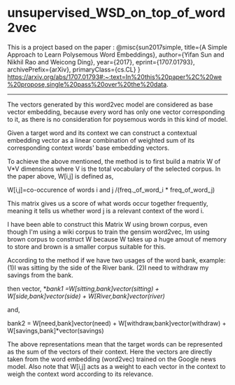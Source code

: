 # unsupervised_WSD_on_top_of_word2vec
This is a project based on the paper : 
@misc{sun2017simple,
      title={A Simple Approach to Learn Polysemous Word Embeddings}, 
      author={Yifan Sun and Nikhil Rao and Weicong Ding},
      year={2017},
      eprint={1707.01793},
      archivePrefix={arXiv},
      primaryClass={cs.CL}
}  
https://arxiv.org/abs/1707.01793#:~:text=In%20this%20paper%2C%20we%20propose,single%20pass%20over%20the%20data.
***********************************************************************************************************************************
The vectors generated by this word2vec model are considered as base vector embedding, because every word has only one vector corresponding to it, as there is no consideration for poysemous words in this kind of model.

Given a target word and its context we can construct a contextual embedding vector as a linear combination of weighted sum of its corresponding context words' base embedding vectors.

To achieve the above mentioned, the method is to first build a matrix W of V*V dimensions where V is the total vocabulary of the selected corpus. In the paper above, W[i,j] is defined as,

W[i,j]=co-occurence of words i and j /(freq._of_word_i * freq_of_word_j)

This matrix gives us a score of what words occur together frequently, meaning it tells us whether word j is a relevant context of the word i.

I have been able to construct this Matrix W using brown corpus, even though I'm using a wiki corpus to train the gensim word2vec, Im using brown corpus to construct W because W takes up a huge amout of memory to store and brown is a smaller corpus suitable for this.

According to the method if we have two usages of the word bank, example: (1)I was sitting by the side of the River bank. (2)I need to withdraw my savings from the bank.

then vector, **bank1 =W[sitting,bank]vector(sitting) + W[side,bank]vector(side) + W[River,bank]*vector(river)**


and,

bank2 = W[need,bank]vector(need) + W[withdraw,bank]vector(withdraw) + W[savings,bank]*vector(savings)

The above representations mean that the target words can be represented as the sum of the vectors of their context. Here the vectors are directly taken from the word embedding (word2vec) trained on the Google news model. Also note that W[i,j] acts as a weight to each vector in the context to weigh the context word according to its relevance.
